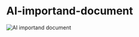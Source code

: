 # AI-importand-document
![AI importand document](https://user-images.githubusercontent.com/105699438/225234522-cf8a9d29-4f1f-425b-a163-3d9c86e1c8e7.png)

